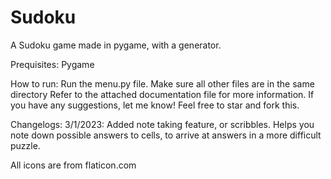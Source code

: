 # Sudoku
A Sudoku game made in pygame, with a generator.

Prequisites: Pygame

How to run: Run the menu.py file. Make sure all other files are in the same directory
Refer to the attached documentation file for more information.
If you have any suggestions, let me know! Feel free to star and fork this.

Changelogs:
3/1/2023:
Added note taking feature, or scribbles. Helps you note down possible answers to cells, to arrive at answers in a more difficult puzzle.

All icons are from flaticon.com
